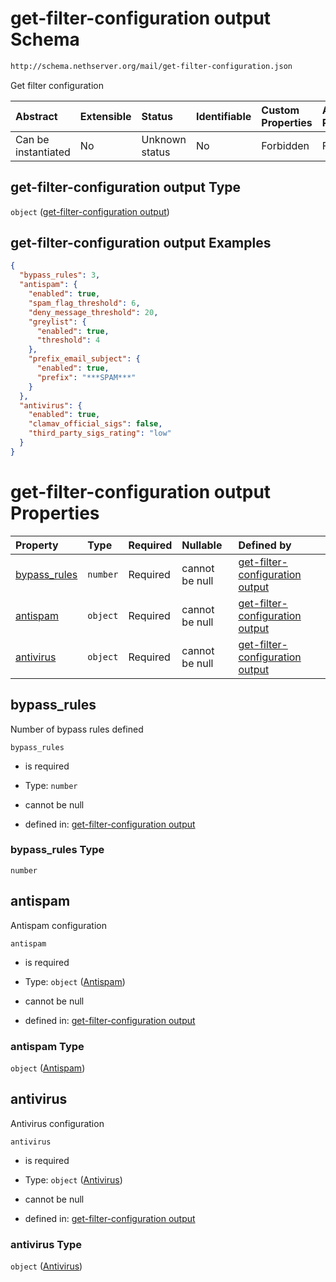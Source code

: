 # get-filter-configuration output Schema

```txt
http://schema.nethserver.org/mail/get-filter-configuration.json
```

Get filter configuration

| Abstract            | Extensible | Status         | Identifiable | Custom Properties | Additional Properties | Access Restrictions | Defined In                                                                                 |
| :------------------ | :--------- | :------------- | :----------- | :---------------- | :-------------------- | :------------------ | :----------------------------------------------------------------------------------------- |
| Can be instantiated | No         | Unknown status | No           | Forbidden         | Forbidden             | none                | [get-filter-configuration.json](mail/get-filter-configuration.json "open original schema") |

## get-filter-configuration output Type

`object` ([get-filter-configuration output](get-filter-configuration.md))

## get-filter-configuration output Examples

```json
{
  "bypass_rules": 3,
  "antispam": {
    "enabled": true,
    "spam_flag_threshold": 6,
    "deny_message_threshold": 20,
    "greylist": {
      "enabled": true,
      "threshold": 4
    },
    "prefix_email_subject": {
      "enabled": true,
      "prefix": "***SPAM***"
    }
  },
  "antivirus": {
    "enabled": true,
    "clamav_official_sigs": false,
    "third_party_sigs_rating": "low"
  }
}
```

# get-filter-configuration output Properties

| Property                       | Type     | Required | Nullable       | Defined by                                                                                                                                                                        |
| :----------------------------- | :------- | :------- | :------------- | :-------------------------------------------------------------------------------------------------------------------------------------------------------------------------------- |
| [bypass\_rules](#bypass_rules) | `number` | Required | cannot be null | [get-filter-configuration output](get-filter-configuration-properties-bypass_rules.md "http://schema.nethserver.org/mail/get-filter-configuration.json#/properties/bypass_rules") |
| [antispam](#antispam)          | `object` | Required | cannot be null | [get-filter-configuration output](mail-defs-antispam.md "http://schema.nethserver.org/mail/get-filter-configuration.json#/properties/antispam")                                   |
| [antivirus](#antivirus)        | `object` | Required | cannot be null | [get-filter-configuration output](mail-defs-antivirus.md "http://schema.nethserver.org/mail/get-filter-configuration.json#/properties/antivirus")                                 |

## bypass\_rules

Number of bypass rules defined

`bypass_rules`

*   is required

*   Type: `number`

*   cannot be null

*   defined in: [get-filter-configuration output](get-filter-configuration-properties-bypass_rules.md "http://schema.nethserver.org/mail/get-filter-configuration.json#/properties/bypass_rules")

### bypass\_rules Type

`number`

## antispam

Antispam configuration

`antispam`

*   is required

*   Type: `object` ([Antispam](mail-defs-antispam.md))

*   cannot be null

*   defined in: [get-filter-configuration output](mail-defs-antispam.md "http://schema.nethserver.org/mail/get-filter-configuration.json#/properties/antispam")

### antispam Type

`object` ([Antispam](mail-defs-antispam.md))

## antivirus

Antivirus configuration

`antivirus`

*   is required

*   Type: `object` ([Antivirus](mail-defs-antivirus.md))

*   cannot be null

*   defined in: [get-filter-configuration output](mail-defs-antivirus.md "http://schema.nethserver.org/mail/get-filter-configuration.json#/properties/antivirus")

### antivirus Type

`object` ([Antivirus](mail-defs-antivirus.md))
